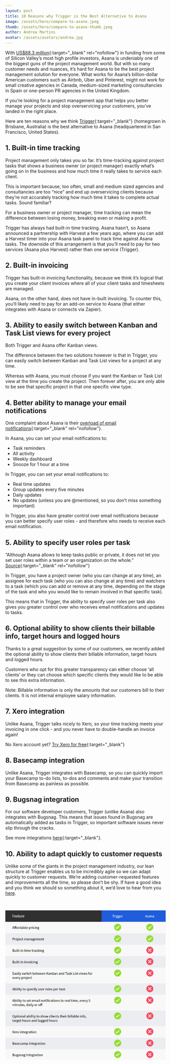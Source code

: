 ```yaml
---
layout: post
title: 10 Reasons why Trigger is the Best Alternative to Asana
image: /assets/hero/compare-to-asana.jpeg
thumb: /assets/hero/compare-to-asana-thumb.jpeg
author: Andrea Martins
avatar: /assets/avatars/andrea.jpg
---
```


With [US$88.3 million](https://www.crunchbase.com/organization/asana#/entity){:target="_blank" rel="nofollow"} in funding from some of Silicon Valley’s most high profile investors, Asana is undeniably one of the biggest guns of the project management world. But with so many customer needs and nuances, it’s hard for Asana to be the best project management solution for everyone. What works for Asana’s billion-dollar American customers such as Airbnb, Uber and Pinterest, might not work for small creative agencies in Canada, medium-sized marketing consultancies in Spain or one-person PR agencies in the United Kingdom.

If you’re looking for a project management app that helps you better manage your projects and stop overservicing your customers, you’ve landed in the right place.

Here are ten reasons why we think [Trigger](https://www.triggerapp.com/){:target="_blank"} (homegrown in Brisbane, Australia) is the best alternative to Asana (headquartered in San Francisco, United States).

## 1. Built-in time tracking ##

Project management only takes you so far. It’s time-tracking against project tasks that shows a business owner (or project manager) exactly what’s going on in the business and how much time it really takes to service each client. 

This is important because, too often, small and medium sized agencies and consultancies are too “nice” and end up overservicing clients because they’re not accurately tracking how much time it takes to complete actual tasks. Sound familiar?

For a business owner or project manager, time tracking can mean the difference between losing money, breaking even or making a profit. 

Trigger has always had built-in time tracking. Asana hasn’t, so Asana announced a partnership with Harvest a few years ago, where you can add a Harvest timer into your Asana task panel to track time against Asana tasks. The downside of this arrangement is that you’ll need to pay for two services (Asana plus Harvest) rather than one service (Trigger).

## 2. Built-in invoicing ##

Trigger has built-in invoicing functionality, because we think it’s logical that you create your client invoices where all of your client tasks and timesheets are managed.

Asana, on the other hand, does not have in-built invoicing. To counter this, you’ll likely need to pay for an add-on service to Asana (that either integrates with Asana or connects via Zapier). 

## 3. Ability to easily switch between Kanban and Task List views for every project ##

Both Trigger and Asana offer Kanban views. 

The difference between the two solutions however is that in Trigger, you can easily switch between Kanban and Task List views for a project at any time. 

Whereas with Asana, you must choose if you want the Kanban or Task List view at the time you create the project. Then forever after, you are only able to be see that specific project in that one specific view type. 

## 4. Better ability to manage your email notifications ##

One complaint about Asana is their [overload of email notifications](https://www.brainstormforce.com/asana-at-brainstorm-10-things-we-love-and-5-things-we-hate/){:target="_blank" rel="nofollow"}.

In Asana, you can set your email notifications to:

- Task reminders
- All activity
- Weekly dashboard
- Snooze for 1 hour at a time

In Trigger, you can set your email notifications to:

- Real time updates
- Group updates every five minutes
- Daily updates
- No updates (unless you are @mentioned, so you don’t miss something important)

In Trigger, you also have greater control over email notifications because you can better specify user roles - and therefore who needs to receive each email notification.

## 5. Ability to specify user roles per task ##

“Although Asana allows to keep tasks public or private, it does not let you set user roles within a team or an organization on the whole.” [Source](https://www.brainstormforce.com/asana-at-brainstorm-10-things-we-love-and-5-things-we-hate/){:target="_blank" rel="nofollow"}

In Trigger, you have a project owner (who you can change at any time), an assignee for each task (who you can also change at any time) and watchers to a task (which you can add or remove at any time, depending on the stage of the task and who you would like to remain involved in that specific task). 

This means that in Trigger, the ability to specify user roles per task also gives you greater control over who receives email notifications and updates to tasks.

## 6. Optional ability to show clients their billable info, target hours and logged hours ##

Thanks to a great suggestion by some of our customers, we recently added the optional ability to show clients their billable information, target hours and logged hours. 

Customers who opt for this greater transparency can either choose ‘all clients’ or they can choose which specific clients they would like to be able to see this extra information.

Note: Billable information is only the amounts that our customers bill to their clients. It is not internal employee salary information. 

## 7. Xero integration ##

Unlike Asana, Trigger talks nicely to Xero, so your time tracking meets your invoicing in one click - and you never have to double-handle an invoice again!

No Xero account yet? [Try Xero for free](http://www.kqzyfj.com/2p98y1A719PYSZQQWTPRSTYXUVQ){:target="_blank"}

## 8. Basecamp integration ##

Unlike Asana, Trigger integrates with Basecamp, so you can quickly import your Basecamp to-do lists, to-dos and comments and make your transition from Basecamp as painless as possible.

## 9. Bugsnag integration ##

For our software developer customers, Trigger (unlike Asana) also integrates with Bugsnag. This means that issues found in Bugsnag are automatically added as tasks in Trigger, so important software issues never slip through the cracks.

See more integrations [here](https://www.triggerapp.com/integrations-all){:target="_blank"}.

## 10. Ability to adapt quickly to customer requests ##

Unlike some of the giants in the project management industry, our lean structure at Trigger enables us to be incredibly agile so we can adapt quickly to customer requests. We’re adding customer-requested features and improvements all the time, so please don’t be shy. If have a good idea and you think we should so something about it, we’d love to hear from you [here](mailto:support@triggerapp.com).

&nbsp;

![Trigger vs. Asana](/assets/compare-asana/compare_table.png)
